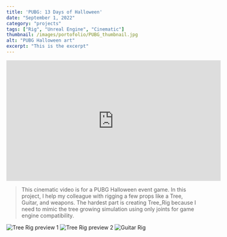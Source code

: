 ```yaml
--- 
title: 'PUBG: 13 Days of Halloween'
date: "September 1, 2022"
category: "projects"
tags: ["Rig", "Unreal Engine", "Cinematic"]
thumbnail: /images/portofolio/PUBG_thumbnail.jpg
alt: "PUBG Halloween art"
excerpt: "This is the excerpt"
---
```


<iframe width="560" height="315" src="https://www.youtube.com/embed/SYlBsCUxMzA?si=VTBnkzPw1yOAAu7J" title="YouTube video player" frameborder="0" allow="accelerometer; autoplay; clipboard-write; encrypted-media; gyroscope; picture-in-picture; web-share" referrerPolicy="strict-origin-when-cross-origin" allowfullscreen></iframe>

> This cinematic video is for a PUBG Halloween event game. In this project, I help my colleague with rigging a few props like a Tree, Guitar, and weapons. The hardest part is creating <CodeText>Tree_Rig</CodeText> because I need to mimic the tree growing simulation using only joints for game engine compatibility. 

![Tree Rig preview 1](/images/portofolio/tree.gif "Tree Rig preview 1")
![Tree Rig preview 2](/images/portofolio/tree_no_control.gif "Tree Rig preview 2")
![Guitar Rig](/images/portofolio/guitar.gif "Guitar Rig")